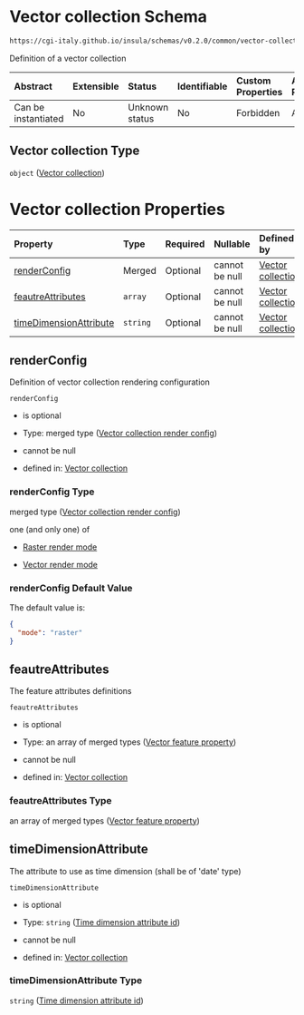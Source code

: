 # Vector collection Schema

```txt
https://cgi-italy.github.io/insula/schemas/v0.2.0/common/vector-collection.schema.json
```

Definition of a vector collection

| Abstract            | Extensible | Status         | Identifiable | Custom Properties | Additional Properties | Access Restrictions | Defined In                                                                                           |
| :------------------ | :--------- | :------------- | :----------- | :---------------- | :-------------------- | :------------------ | :--------------------------------------------------------------------------------------------------- |
| Can be instantiated | No         | Unknown status | No           | Forbidden         | Allowed               | none                | [vector-collection.schema.json](schemas/common/vector-collection.schema.json "open original schema") |

## Vector collection Type

`object` ([Vector collection](vector-collection.md))

# Vector collection Properties

| Property                                          | Type     | Required | Nullable       | Defined by                                                                                                                                                                                                   |
| :------------------------------------------------ | :------- | :------- | :------------- | :----------------------------------------------------------------------------------------------------------------------------------------------------------------------------------------------------------- |
| [renderConfig](#renderconfig)                     | Merged   | Optional | cannot be null | [Vector collection](vector-collection-render-config.md "https://cgi-italy.github.io/insula/schemas/v0.2.0/common/vector-collection-render-config.schema.json#/properties/renderConfig")                      |
| [feautreAttributes](#feautreattributes)           | `array`  | Optional | cannot be null | [Vector collection](vector-collection-properties-feature-attributes.md "https://cgi-italy.github.io/insula/schemas/v0.2.0/common/vector-collection.schema.json#/properties/feautreAttributes")               |
| [timeDimensionAttribute](#timedimensionattribute) | `string` | Optional | cannot be null | [Vector collection](vector-collection-properties-time-dimension-attribute-id.md "https://cgi-italy.github.io/insula/schemas/v0.2.0/common/vector-collection.schema.json#/properties/timeDimensionAttribute") |

## renderConfig

Definition of vector collection rendering configuration

`renderConfig`

* is optional

* Type: merged type ([Vector collection render config](vector-collection-render-config.md))

* cannot be null

* defined in: [Vector collection](vector-collection-render-config.md "https://cgi-italy.github.io/insula/schemas/v0.2.0/common/vector-collection-render-config.schema.json#/properties/renderConfig")

### renderConfig Type

merged type ([Vector collection render config](vector-collection-render-config.md))

one (and only one) of

* [Raster render mode](vector-collection-render-config-defs-raster-render-mode.md "check type definition")

* [Vector render mode](vector-collection-render-config-defs-vector-render-mode.md "check type definition")

### renderConfig Default Value

The default value is:

```json
{
  "mode": "raster"
}
```

## feautreAttributes

The feature attributes definitions

`feautreAttributes`

* is optional

* Type: an array of merged types ([Vector feature property](vector-feature-property.md))

* cannot be null

* defined in: [Vector collection](vector-collection-properties-feature-attributes.md "https://cgi-italy.github.io/insula/schemas/v0.2.0/common/vector-collection.schema.json#/properties/feautreAttributes")

### feautreAttributes Type

an array of merged types ([Vector feature property](vector-feature-property.md))

## timeDimensionAttribute

The attribute to use as time dimension (shall be of 'date' type)

`timeDimensionAttribute`

* is optional

* Type: `string` ([Time dimension attribute id](vector-collection-properties-time-dimension-attribute-id.md))

* cannot be null

* defined in: [Vector collection](vector-collection-properties-time-dimension-attribute-id.md "https://cgi-italy.github.io/insula/schemas/v0.2.0/common/vector-collection.schema.json#/properties/timeDimensionAttribute")

### timeDimensionAttribute Type

`string` ([Time dimension attribute id](vector-collection-properties-time-dimension-attribute-id.md))
